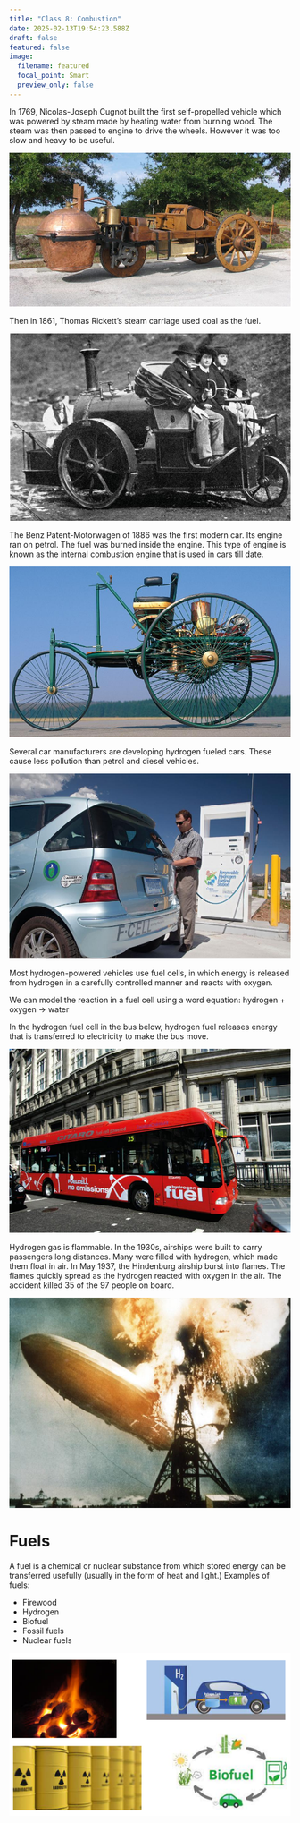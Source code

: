 ```yaml
---
title: "Class 8: Combustion"
date: 2025-02-13T19:54:23.588Z
draft: false
featured: false
image:
  filename: featured
  focal_point: Smart
  preview_only: false
---
```

In 1769, Nicolas-Joseph Cugnot built the first self-propelled vehicle which was powered by steam made by heating water from burning wood. The steam was then passed to engine to drive the wheels. However it was too slow and heavy to be useful.

![](first_car.jpg)

Then in 1861, Thomas Rickett’s steam carriage used coal as the fuel.

![](steam_carriage.jpg)

The Benz Patent-Motorwagen of 1886 was the first modern car. Its engine ran on petrol. The fuel was burned inside the engine. This type of engine is known as the internal combustion engine that is used in cars till date. 

![](first_car_petrol.jpg)

Several car manufacturers are developing hydrogen fueled cars. These cause less pollution than petrol and diesel vehicles.

![](fuel_cell_car_hydrogen.jpg)

Most hydrogen-powered vehicles use fuel cells, in which energy is released from hydrogen in a carefully controlled manner and reacts with oxygen.

We can model the reaction in a fuel cell using a word equation:
hydrogen + oxygen → water

In the hydrogen fuel cell in the bus below, hydrogen fuel releases energy that is transferred to electricity to make the bus move. 

![](hydrogen_fuel_bus.jpg)

Hydrogen gas is flammable. In the 1930s, airships were built to carry passengers long distances. Many were filled with hydrogen, which made them float in air.
In May 1937, the Hindenburg airship burst into flames. The flames quickly spread as the
hydrogen reacted with oxygen in the air. The accident killed 35 of the 97 people on board.

![](hindenburg.jpg)

# F﻿uels

A fuel is a chemical or nuclear substance from which stored energy can be transferred usefully (usually in the form of heat and light.)
Examples of fuels:


* Firewood
* Hydrogen
* Biofuel
* Fossil fuels
* Nuclear fuels 

![](fuels.png)